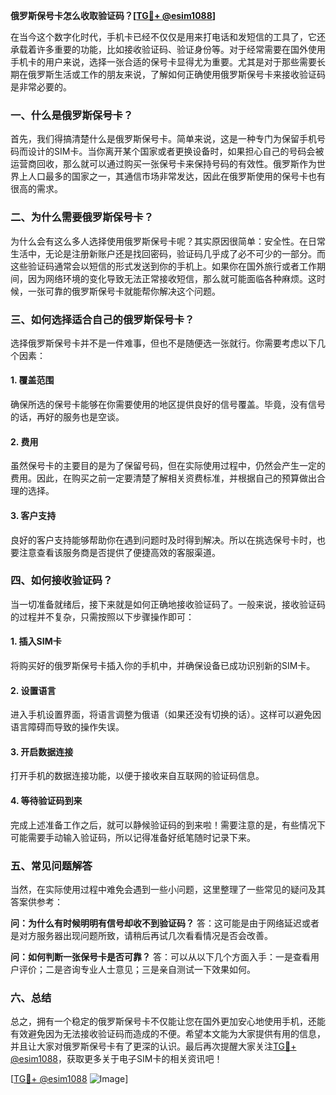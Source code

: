 **俄罗斯保号卡怎么收取验证码？[[TG💪+ @esim1088](https://t.me/s/esim1088)]**

在当今这个数字化时代，手机卡已经不仅仅是用来打电话和发短信的工具了，它还承载着许多重要的功能，比如接收验证码、验证身份等。对于经常需要在国外使用手机卡的用户来说，选择一张合适的保号卡显得尤为重要。尤其是对于那些需要长期在俄罗斯生活或工作的朋友来说，了解如何正确使用俄罗斯保号卡来接收验证码是非常必要的。

### 一、什么是俄罗斯保号卡？

首先，我们得搞清楚什么是俄罗斯保号卡。简单来说，这是一种专门为保留手机号码而设计的SIM卡。当你离开某个国家或者更换设备时，如果担心自己的号码会被运营商回收，那么就可以通过购买一张保号卡来保持号码的有效性。俄罗斯作为世界上人口最多的国家之一，其通信市场非常发达，因此在俄罗斯使用的保号卡也有很高的需求。

### 二、为什么需要俄罗斯保号卡？

为什么会有这么多人选择使用俄罗斯保号卡呢？其实原因很简单：安全性。在日常生活中，无论是注册新账户还是找回密码，验证码几乎成了必不可少的一部分。而这些验证码通常会以短信的形式发送到你的手机上。如果你在国外旅行或者工作期间，因为网络环境的变化导致无法正常接收短信，那么就可能面临各种麻烦。这时候，一张可靠的俄罗斯保号卡就能帮你解决这个问题。

### 三、如何选择适合自己的俄罗斯保号卡？

选择俄罗斯保号卡并不是一件难事，但也不是随便选一张就行。你需要考虑以下几个因素：

#### 1. 覆盖范围
确保所选的保号卡能够在你需要使用的地区提供良好的信号覆盖。毕竟，没有信号的话，再好的服务也是空谈。

#### 2. 费用
虽然保号卡的主要目的是为了保留号码，但在实际使用过程中，仍然会产生一定的费用。因此，在购买之前一定要清楚了解相关资费标准，并根据自己的预算做出合理的选择。

#### 3. 客户支持
良好的客户支持能够帮助你在遇到问题时及时得到解决。所以在挑选保号卡时，也要注意查看该服务商是否提供了便捷高效的客服渠道。

### 四、如何接收验证码？

当一切准备就绪后，接下来就是如何正确地接收验证码了。一般来说，接收验证码的过程并不复杂，只需按照以下步骤操作即可：

#### 1. 插入SIM卡
将购买好的俄罗斯保号卡插入你的手机中，并确保设备已成功识别新的SIM卡。

#### 2. 设置语言
进入手机设置界面，将语言调整为俄语（如果还没有切换的话）。这样可以避免因语言障碍而导致的操作失误。

#### 3. 开启数据连接
打开手机的数据连接功能，以便于接收来自互联网的验证码信息。

#### 4. 等待验证码到来
完成上述准备工作之后，就可以静候验证码的到来啦！需要注意的是，有些情况下可能需要手动输入验证码，所以记得准备好纸笔随时记录下来。

### 五、常见问题解答

当然，在实际使用过程中难免会遇到一些小问题，这里整理了一些常见的疑问及其答案供参考：

**问：为什么有时候明明有信号却收不到验证码？**
答：这可能是由于网络延迟或者是对方服务器出现问题所致，请稍后再试几次看看情况是否会改善。

**问：如何判断一张保号卡是否可靠？**
答：可以从以下几个方面入手：一是查看用户评价；二是咨询专业人士意见；三是亲自测试一下效果如何。

### 六、总结

总之，拥有一个稳定的俄罗斯保号卡不仅能让您在国外更加安心地使用手机，还能有效避免因为无法接收验证码而造成的不便。希望本文能为大家提供有用的信息，并且让大家对俄罗斯保号卡有了更深的认识。最后再次提醒大家关注[TG💪+ @esim1088](https://t.me/s/esim1088)，获取更多关于电子SIM卡的相关资讯吧！

[[TG💪+ @esim1088](https://t.me/s/esim1088) ![Image](https://i.postimg.cc/4NQfJmqS/Snipaste-2025-05-13-00-14-12.png)]